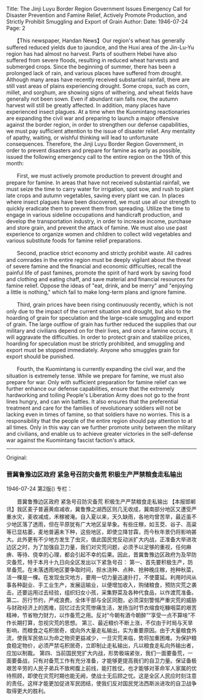Title: The Jinji Luyu Border Region Government Issues Emergency Call for Disaster Prevention and Famine Relief, Actively Promote Production, and Strictly Prohibit Smuggling and Export of Grain
Author:
Date: 1946-07-24
Page: 2

　　【This newspaper, Handan News】Our region's wheat has generally suffered reduced yields due to jaundice, and the Huxi area of ​​the Jin-Lu-Yu region has had almost no harvest. Parts of southern Hebei have also suffered from severe floods, resulting in reduced wheat harvests and submerged crops. Since the beginning of summer, there has been a prolonged lack of rain, and various places have suffered from drought. Although many areas have recently received substantial rainfall, there are still vast areas of plains experiencing drought. Some crops, such as corn, millet, and sorghum, are showing signs of withering, and wheat fields have generally not been sown. Even if abundant rain falls now, the autumn harvest will still be greatly affected. In addition, many places have experienced insect plagues. At a time when the Kuomintang reactionaries are expanding the civil war and preparing to launch a major offensive against the border region, in order to strengthen our defense capabilities, we must pay sufficient attention to the issue of disaster relief. Any mentality of apathy, waiting, or wishful thinking will lead to unfortunate consequences. Therefore, the Jinji Luyu Border Region Government, in order to prevent disasters and prepare for famine as early as possible, issued the following emergency call to the entire region on the 19th of this month:

　　First, we must actively promote production to prevent drought and prepare for famine. In areas that have not received substantial rainfall, we must seize the time to carry water for irrigation, spot sow, and rush to plant late crops and autumn vegetables, saving every plant we can. In places where insect plagues have been discovered, we must use all our strength to quickly eradicate them to prevent them from spreading. Utilize the time to engage in various sideline occupations and handicraft production, and develop the transportation industry, in order to increase income, purchase and store grain, and prevent the attack of famine. We must also use past experience to organize women and children to collect wild vegetables and various substitute foods for famine relief preparations.

　　Second, practice strict economy and strictly prohibit waste. All cadres and comrades in the entire region must be deeply vigilant about the threat of severe famine and the financial and economic difficulties, recall the painful life of past famines, promote the spirit of hard work by saving food and clothing and eating chaff, and save material and financial resources for famine relief. Oppose the ideas of "eat, drink, and be merry" and "enjoying a little is nothing," which fail to make long-term plans and ignore famine.

　　Third, grain prices have been rising continuously recently, which is not only due to the impact of the current situation and drought, but also to the hoarding of grain for speculation and the large-scale smuggling and export of grain. The large outflow of grain has further reduced the supplies that our military and civilians depend on for their lives, and once a famine occurs, it will aggravate the difficulties. In order to protect grain and stabilize prices, hoarding for speculation must be strictly prohibited, and smuggling and export must be stopped immediately. Anyone who smuggles grain for export should be punished.

　　Fourth, the Kuomintang is currently expanding the civil war, and the situation is extremely tense. While we prepare for famine, we must also prepare for war. Only with sufficient preparation for famine relief can we further enhance our defense capabilities, ensure that the extremely hardworking and toiling People's Liberation Army does not go to the front lines hungry, and can win battles. It also ensures that the preferential treatment and care for the families of revolutionary soldiers will not be lacking even in times of famine, so that soldiers have no worries. This is a responsibility that the people of the entire region should pay attention to at all times. Only in this way can we further promote unity between the military and civilians, and enable us to achieve greater victories in the self-defense war against the Kuomintang fascist faction's attack.



<hr /> 

Original: 


### 晋冀鲁豫边区政府  紧急号召防灾备荒  积极生产严禁粮食走私输出

1946-07-24
第2版()
专栏：

　　晋冀鲁豫边区政府
    紧急号召防灾备荒
    积极生产严禁粮食走私输出
    【本报邯郸讯】我区麦子普遍黄疸减收，冀鲁豫之湖西区则几无收成，冀南部分地区又遭受严重水灾，麦收减成，禾稼被淹。自入夏以来，天久缺雨，各地均曾苦旱，最近虽不少地区落了透雨，但在平原犹有广大地区呈旱象。有些庄稼，如玉茭、谷子、高粱等已显枯萎，麦地普遍未下种，这些地区，即使立降甘霖，而今秋年景仍将影响甚大。此外更有不少地方发生了虫灾，值此国民党反动派扩大内战，正准备大举进攻边区之时，为了加强自卫力量，我们对灾荒问题，必须予以足够的重视，任何麻痹、等待、侥幸的心理，都会引起不幸的后果。因此，晋冀鲁豫边区政府为及早防灾备荒，特于本月十九日向全区发出以下紧急号召：
    第一、首先要积极生产，防旱备荒。在未落透雨地区要争取时间，担水浇种、点种、抢种晚庄稼，抢种秋菜，活一棵是一棵。在发现虫灾地方，要用一切力量迅速扑打，不使蔓延。利用时间从事各种副业、手工业生产，发展运输业，以便增加收入，购储粮食，预防灾荒之袭击。还要运用过去经验，组织妇女小孩，采集野菜及各种代食品，以作渡荒准备。
    第二、厉行节约，严戒浪费。全体干部与全区同胞，必须深刻警惕严重灾荒的威胁与财政经济上的困难，回忆过去灾荒惨痛生活，发扬当时节衣缩食吃糠咽菜的艰苦精神，节省物力财力，以作备荒之用。反对“今朝有酒今朝醉”“享受一点不算啥”不作长期打算，忽视灾荒的思想。
    第三、最近粮价不断上涨，不仅由于时局与天旱影响，而粮食之屯积居奇，或向外大量走私输出，实为重要原因。由于大量粮食外流，使我军民依以为命之物资更益减少，一旦灾荒来临，势将加重困难。为保护粮食稳定物价，必须严禁屯积居奇，立即制止走私输出，凡以粮食走私向外输出者，应加以制裁。
    第四、当前国民党扩大内战，形势极端紧张，我们一面要备荒，一面要备战，只有对备荒工作有充分准备，才能够更提高我们的自卫力量。保证备极艰苦辛劳的人民子弟兵不致枵腹上前线，能打胜仗。也才能够对革命军人家属的优待照顾，即使在灾荒时期也能无阙，使战士无后顾之忧。这是全区人民应时刻注意的责任。这样才能更加促进军民团结，使我们反对国民党法西斯派进攻的自卫战争取得更大的胜利。
